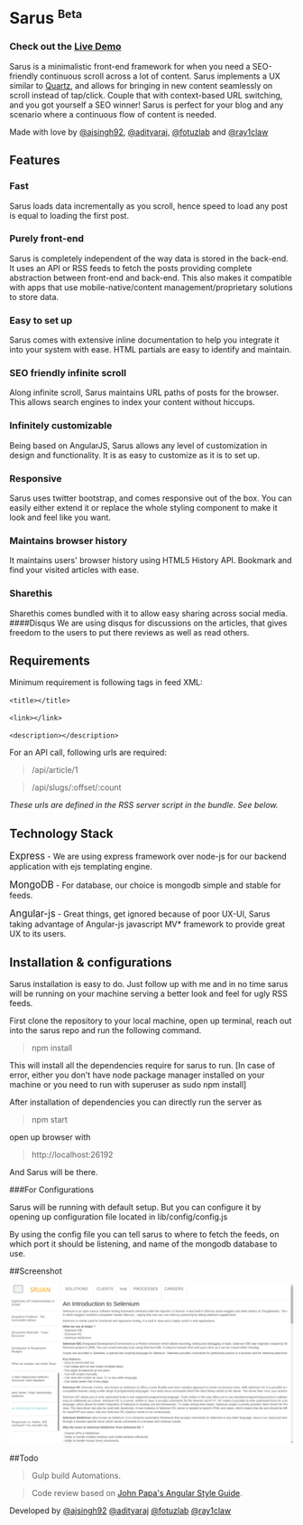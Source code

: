 # Sarus <sup><small>Beta</small></sup>

### Check out the [Live Demo](http://sarus-dev.srijanlabs.com)

Sarus is a minimalistic front-end framework for when you need a SEO-friendly continuous scroll across a lot of content. Sarus implements a UX similar to [Quartz](http://qz.com/), and allows for bringing in new content seamlessly on scroll instead of tap/click. Couple that with context-based URL switching, and you got yourself a SEO winner! Sarus is perfect for your blog and any scenario where a continuous flow of content is needed.

Made with love by [@ajsingh92](https://twitter.com/ajsingh92), [@adityaraj](https://twitter.com/adityaraj), [@fotuzlab](https://twitter.com/fotuzlab) and [@ray1claw](https://twitter.com/ray1claw)

## Features

### Fast
Sarus loads data incrementally as you scroll, hence speed to load any post is equal to loading the first post.
### Purely front-end
Sarus is completely independent of the way data is stored in the back-end. It uses an API or RSS feeds to fetch the posts providing complete abstraction between front-end and back-end. This also makes it compatible with apps that use mobile-native/content management/proprietary solutions to store data.
### Easy to set up
Sarus comes with extensive inline documentation to help you integrate it into your system with ease. HTML partials are easy to identify and maintain.
### SEO friendly infinite scroll
Along infinite scroll, Sarus maintains URL paths of posts for the browser. This allows search engines to index your content without hiccups.
### Infinitely customizable
Being based on AngularJS, Sarus allows any level of customization in design and functionality. It is as easy to customize as it is to set up.
### Responsive
Sarus uses twitter bootstrap, and comes responsive out of the box. You can easily either extend it or replace the whole styling component to make it look and feel like you want.
### Maintains browser history
It maintains users' browser history using HTML5 History API. Bookmark and find your visited articles with ease.
### Sharethis
Sharethis comes bundled with it to allow easy sharing across social media.
####Disqus
We are using disqus for discussions on the articles, that gives freedom to the users to put there reviews as well as read others.
## Requirements
Minimum requirement is following tags in feed XML:

`<title></title>`

`<link></link>`

`<description></description>`

For an API call, following urls are required:

> /api/article/1

> /api/slugs/:offset/:count

_These urls are defined in the RSS server script in the bundle. See below._

## Technology Stack

<big>Express</big> - We are using express framework over node-js for our backend application with ejs templating engine.

<big>MongoDB</big> - For database, our choice is mongodb simple and stable for feeds.

<big>Angular-js</big> - Great things, get ignored because of poor UX-UI, Sarus taking advantage of Angular-js javascript MV* framework to provide great UX to its users.

## Installation & configurations
Sarus installation is easy to do. Just follow up with me and in no time sarus will be running on your machine serving a better look and feel for ugly RSS feeds.

First clone the repository to your local machine, open up terminal, reach out into the sarus repo and run
the following command.

>npm install

This will install all the dependencies require for sarus to run.
[In case of error, either you don't have node package manager installed on your machine or you need to run with superuser as sudo npm install]

After installation of dependencies you can directly run the server as

>npm start

open up browser with

>http://localhost:26192

And Sarus will  be there.

###For Configurations

Sarus will be running with default setup. But you can configure it by opening up configuration file located in lib/config/config.js

By using the config file you can tell sarus to where to fetch the feeds, on which port it should be listening, and name of the mongodb database to use.

##Screenshot

![Animated png](screenshots/sarus-1.png "Animation that shows auto completion")

##Todo

> Gulp build Automations.

> Code review based on [John Papa's Angular Style Guide](https://github.com/johnpapa/angularjs-styleguide/blob/master/README.md).


Developed by
[@ajsingh92](https://twitter.com/ajsingh92)
[@adityaraj](https://twitter.com/adityaraj)
[@fotuzlab](https://twitter.com/fotuzlab)
[@ray1claw](https://twitter.com/ray1claw)
